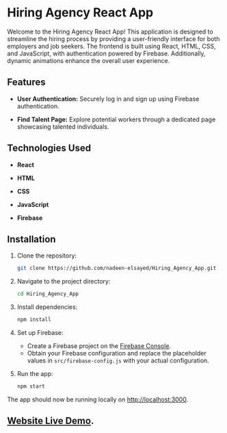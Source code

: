 # Hiring Agency React App

Welcome to the Hiring Agency React App! This application is designed to streamline the hiring process by providing a user-friendly interface for both employers and job seekers. The frontend is built using React, HTML, CSS, and JavaScript, with authentication powered by Firebase. Additionally, dynamic animations enhance the overall user experience.

## Features

- **User Authentication:** Securely log in and sign up using Firebase authentication.

- **Find Talent Page:** Explore potential workers through a dedicated page showcasing talented individuals.

## Technologies Used

- **React**

- **HTML** 

- **CSS** 

- **JavaScript** 

- **Firebase** 

## Installation

1. Clone the repository:

    ```bash
    git clone https://github.com/nadeen-elsayed/Hiring_Agency_App.git
    ```

2. Navigate to the project directory:

    ```bash
    cd Hiring_Agency_App
    ```

3. Install dependencies:

    ```bash
    npm install
    ```

4. Set up Firebase:

    - Create a Firebase project on the [Firebase Console](https://console.firebase.google.com/).
    - Obtain your Firebase configuration and replace the placeholder values in `src/firebase-config.js` with your actual configuration.

5. Run the app:

    ```bash
    npm start
    ```

The app should now be running locally on [http://localhost:3000](http://localhost:3000).

## [Website Live Demo](https://hire-nine.vercel.app/).
